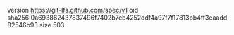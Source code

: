 version https://git-lfs.github.com/spec/v1
oid sha256:0a693862437837496f7402b7eb4252ddf4a97f7f17813bb4ff3eaadd82546b93
size 503
